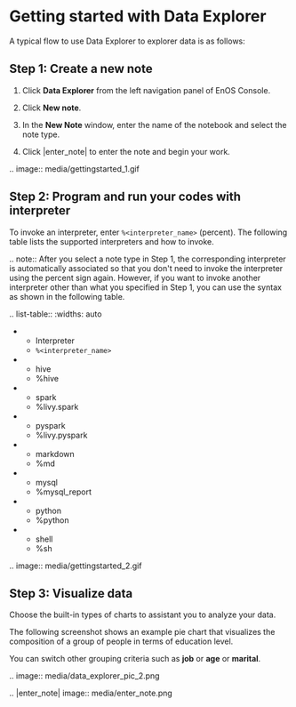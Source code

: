# Getting started with Data Explorer

A typical flow to use Data Explorer to explorer data is as follows:

## Step 1: Create a new note

1. Click **Data Explorer** from the left navigation panel of EnOS Console.

2. Click **New note**.

3. In the **New Note** window, enter the name of the notebook and select the note type.

4. Click |enter_note| to enter the note and begin your work.

.. image:: media/gettingstarted_1.gif

## Step 2: Program and run your codes with interpreter

To invoke an interpreter, enter `%<interpreter_name>` (percent). The following table lists the supported interpreters and how to invoke.

.. note:: After you select a note type in Step 1, the corresponding interpreter is automatically associated so that you don't need to invoke the interpreter using the percent sign again. However, if you want to invoke another interpreter other than what you specified in Step 1, you can use the syntax as shown in the following table.


.. list-table::
   :widths: auto

   * - Interpreter
     - `%<interpreter_name>`
   * - hive
     - %hive
   * - spark
     - %livy.spark
   * - pyspark
     - %livy.pyspark
   * - markdown
     - %md
   * - mysql
     - %mysql_report
   * - python
     - %python
   * - shell
     - %sh

.. image:: media/gettingstarted_2.gif

## Step 3: Visualize data

Choose the built-in types of charts to assistant you to analyze your data.

The following screenshot shows an example pie chart that visualizes the composition of a group of people in terms of education level.

You can switch other grouping criteria such as **job** or **age** or **marital**.

.. image:: media/data_explorer_pic_2.png

.. |enter_note| image:: media/enter_note.png

<!--end-->

